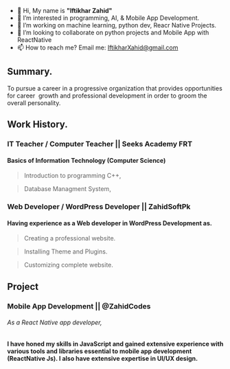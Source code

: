 - 👋 Hi, My name is <b>"Iftikhar Zahid"</b>
- 👀 I’m interested in programming, AI, & Mobile App Development.
- 🌱 I’m working on machine learning, python dev, Reacr Native Projects.
- 💞️ I’m looking to collaborate on python projects and Mobile App with ReactNative 
- 📫 How to reach me? Email me: IftikharXahid@gmail.com

## <b>Summary.</b>
To pursue a career in a progressive organization that provides opportunities for career  growth and professional development in order to groom the overall personality.
## <b>Work History.</b>
### IT Teacher / Computer Teacher || Seeks Academy FRT
#### Basics of Information Technology (Computer Science)
>Introduction to programming C++,

>Database Managment System,

### Web Developer / WordPress Developer || ZahidSoftPk
#### Having experience as a Web developer in WordPress Development as.
> Creating a professional website.

> Installing Theme and Plugins.

> Customizing complete website.

## <b>Project
###  Mobile App Development || @ZahidCodes
###### As a React Native app developer,
I have honed my skills in JavaScript and gained extensive experience with various tools and libraries essential to mobile app development (ReactNative Js).
I also have extensive expertise in UI/UX design. 
